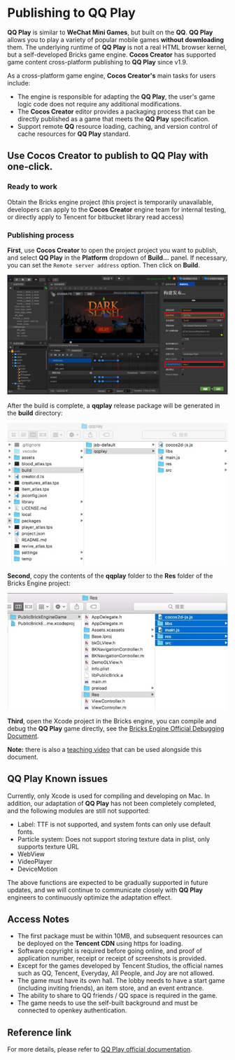 # Publishing to __QQ Play__

__QQ Play__ is similar to __WeChat Mini Games__, but built on the __QQ__. __QQ Play__ allows you to play a variety of popular mobile games **without downloading** them. The underlying runtime of **QQ Play** is not a real HTML browser kernel, but a self-developed Bricks game engine. __Cocos Creator__ has supported game content cross-platform publishing to __QQ Play__ since v1.9.

 As a cross-platform game engine, __Cocos Creator's__ main tasks for users include:

- The engine is responsible for adapting the __QQ Play__, the user's game logic code does not require any additional modifications.
- The __Cocos Creator__ editor provides a packaging process that can be directly published as a game that meets the __QQ Play__ specification.
- Support remote __QQ__ resource loading, caching, and version control of cache resources for __QQ Play__ standard.

## Use __Cocos Creator__ to publish to __QQ Play__ with one-click.

### Ready to work

Obtain the Bricks engine project (this project is temporarily unavailable, developers can apply to the __Cocos Creator__ engine team for internal testing, or directly apply to Tencent for bitbucket library read access)

### Publishing process

**First**, use __Cocos Creator__ to open the project project you want to publish, and select __QQ Play__ in the **Platform** dropdown of __Build...__ panel. If necessary, you can set the `Remote server address` option. Then click on **Build**.

![](./publish-qqplay/build.jpeg)

After the build is complete, a __qqplay__ release package will be generated in the __build__ directory:

![](./publish-qqplay/package.jpeg)

**Second**, copy the contents of the __qqplay__ folder to the __Res__ folder of the Bricks Engine project:

![](./publish-qqplay/paste.jpeg)

**Third**, open the Xcode project in the Bricks engine, you can compile and debug the __QQ Play__ game directly, see the [Bricks Engine Official Debugging Document](https://hudong.qq.com/docs/engine/debug/intro.html).

**Note:** there is also a [teaching video](https://v.qq.com/iframe/player.html?vid=m055288q7cl&tiny=0&auto=0) that can be used alongside this document.

## __QQ Play__ Known issues

Currently, only Xcode is used for compiling and developing on Mac. In addition, our adaptation of __QQ Play__ has not been completely completed, and the following modules are still not supported:

- Label: TTF is not supported, and system fonts can only use default fonts.
- Particle system: Does not support storing texture data in plist, only supports texture URL
- WebView
- VideoPlayer
- DeviceMotion

The above functions are expected to be gradually supported in future updates, and we will continue to communicate closely with __QQ Play__ engineers to continuously optimize the adaptation effect.

## Access Notes

- The first package must be within 10MB, and subsequent resources can be deployed on the __Tencent CDN__ using https for loading.
- Software copyright is required before going online, and proof of application number, receipt or receipt of screenshots is provided.
- Except for the games developed by Tencent Studios, the official names such as QQ, Tencent, Everyday, All People, and Joy are not allowed.
- The game must have its own hall. The lobby needs to have a start game (including inviting friends), an item store, and an event entrance.
- The ability to share to QQ friends / QQ space is required in the game.
- The game needs to use the self-built background and must be connected to openkey authentication.

## Reference link

For more details, please refer to [QQ Play official documentation](https://hudong.qq.com/docs/access/).
